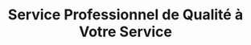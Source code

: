 ---
title: "Service Professionnel de Qualité à Votre Service"
description: "Intervention rapide et efficace par nos experts qualifiés. Devis gratuit et sans engagement pour tous vos besoins."
backgroundImage: "/images/hero-banner.jpg"
buttonText: "Demander un devis gratuit"
buttonUrl: "/contact"
overlay: "rgba(0, 0, 0, 0.6)"
seo:
  metaTitle: "Service Professionnel à Votre Service"
  metaDescription: "Découvrez nos services professionnels de qualité. Intervention rapide, devis gratuit, experts qualifiés pour répondre à tous vos besoins."
  city: "Paris"
  profession: "Plombier"
---